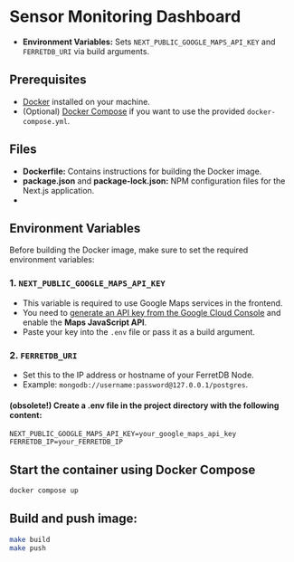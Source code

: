 # Sensor Monitoring Dashboard

- **Environment Variables:** Sets `NEXT_PUBLIC_GOOGLE_MAPS_API_KEY` and `FERRETDB_URI` via build arguments.

## Prerequisites

- [Docker](https://docs.docker.com/get-docker/) installed on your machine.
- (Optional) [Docker Compose](https://docs.docker.com/compose/install/) if you want to use the provided `docker-compose.yml`.

## Files

- **Dockerfile:** Contains instructions for building the Docker image.
- **package.json** and **package-lock.json:** NPM configuration files for the Next.js application.
- 
## Environment Variables

Before building the Docker image, make sure to set the required environment variables:

### 1. `NEXT_PUBLIC_GOOGLE_MAPS_API_KEY`

- This variable is required to use Google Maps services in the frontend.
- You need to [generate an API key from the Google Cloud Console](https://console.cloud.google.com/apis/credentials) and enable the **Maps JavaScript API**.
- Paste your key into the `.env` file or pass it as a build argument.

### 2. `FERRETDB_URI`

- Set this to the IP address or hostname of your FerretDB Node.
- Example: `mongodb://username:password@127.0.0.1/postgres`.

#### (obsolete!) Create a .env file in the project directory with the following content:
```dotenv
NEXT_PUBLIC_GOOGLE_MAPS_API_KEY=your_google_maps_api_key
FERRETDB_IP=your_FERRETDB_IP
```

## Start the container using Docker Compose
```bash
docker compose up
```

## Build and push image:
```bash
make build
make push
```